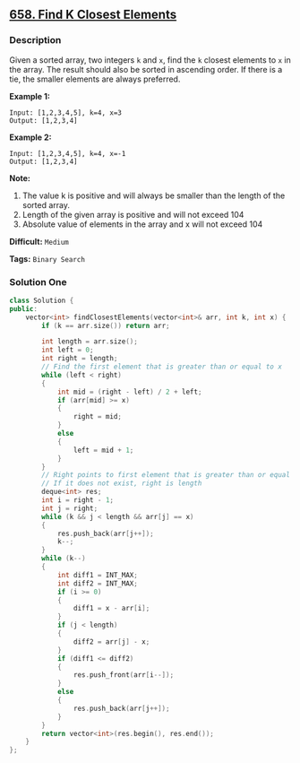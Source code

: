 ## [658. Find K Closest Elements](https://leetcode.com/problems/find-k-closest-elements/description/)

### Description

Given a sorted array, two integers `k` and `x`, find the `k` closest elements to `x` in the array. The result should also be sorted in ascending order. If there is a tie, the smaller elements are always preferred.

**Example 1:**

```
Input: [1,2,3,4,5], k=4, x=3
Output: [1,2,3,4]
```

**Example 2:**

```
Input: [1,2,3,4,5], k=4, x=-1
Output: [1,2,3,4]
```

**Note:**

1. The value k is positive and will always be smaller than the length of the sorted array.
2. Length of the given array is positive and will not exceed 104
3. Absolute value of elements in the array and x will not exceed 104

**Difficult:** `Medium`

**Tags:** `Binary Search`

### Solution One

```c++
class Solution {
public:
    vector<int> findClosestElements(vector<int>& arr, int k, int x) {
        if (k == arr.size()) return arr;

        int length = arr.size();
        int left = 0;
        int right = length;
        // Find the first element that is greater than or equal to x
        while (left < right)
        {
            int mid = (right - left) / 2 + left;
            if (arr[mid] >= x)
            {
                right = mid;
            }
            else
            {
                left = mid + 1;
            }
        }
        // Right points to first element that is greater than or equal to x
        // If it does not exist, right is length
        deque<int> res;
        int i = right - 1;
        int j = right;
        while (k && j < length && arr[j] == x)
        {
            res.push_back(arr[j++]);
            k--;
        }
        while (k--)
        {
            int diff1 = INT_MAX;
            int diff2 = INT_MAX;
            if (i >= 0)
            {
                diff1 = x - arr[i];
            }
            if (j < length)
            {
                diff2 = arr[j] - x;
            }
            if (diff1 <= diff2)
            {
                res.push_front(arr[i--]);
            }
            else
            {
                res.push_back(arr[j++]);
            }
        }
        return vector<int>(res.begin(), res.end());
    }
};
```
